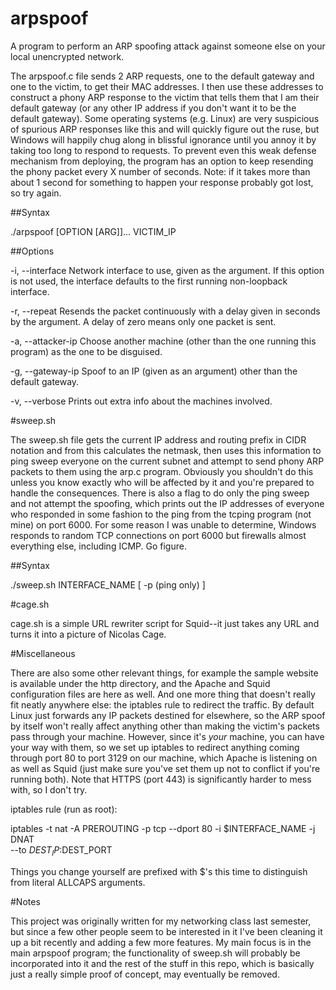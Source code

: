 arpspoof
========

A program to perform an ARP spoofing attack against someone else on your local unencrypted network.

The arpspoof.c file sends 2 ARP requests, one to the default gateway and one to the victim, to get their MAC addresses. I then use these addresses to construct a phony ARP response to the victim that tells them that I am their default gateway (or any other IP address if you don't want it to be the default gateway). Some operating systems (e.g. Linux) are very suspicious of spurious ARP responses like this and will quickly figure out the ruse, but Windows will happily chug along in blissful ignorance until you annoy it by taking too long to respond to requests. To prevent even this weak defense mechanism from deploying, the program has an option to keep resending the phony packet every X number of seconds. Note: if it takes more than about 1 second for something to happen your response probably got lost, so try again.

##Syntax

./arpspoof [OPTION [ARG]]... VICTIM_IP

##Options

-i, --interface		Network interface to use, given as the argument. If this
                    option is not used, the interface defaults to the first
					running non-loopback interface.

-r, --repeat		Resends the packet continuously with a delay given in
                    seconds by the argument. A delay of zero means only one
					packet is sent.

-a, --attacker-ip 	Choose another machine (other than the one running this
                    program) as the one to be disguised.

-g, --gateway-ip	Spoof to an IP (given as an argument) other than the default
                    gateway.

-v, --verbose		Prints out extra info about the machines involved.

#sweep.sh

The sweep.sh file gets the current IP address and routing prefix in CIDR
notation and from this calculates the netmask, then uses this information to
ping sweep everyone on the current subnet and attempt to send phony ARP packets
to them using the arp.c program. Obviously you shouldn't do this unless you know
exactly who will be affected by it and you're prepared to handle the
consequences. There is also a flag to do only the ping sweep and not attempt the
spoofing, which prints out the IP addresses of everyone who responded in some
fashion to the ping from the tcping program (not mine) on port 6000. For some
reason I was unable to determine, Windows responds to random TCP connections on
port 6000 but firewalls almost everything else, including ICMP. Go figure.

##Syntax

./sweep.sh INTERFACE_NAME [ -p (ping only) ]

#cage.sh

cage.sh is a simple URL rewriter script for Squid--it just takes any URL and
turns it into a picture of Nicolas Cage.

#Miscellaneous

There are also some other relevant things, for example the sample website is
available under the http directory, and the Apache and Squid configuration files
are here as well. And one more thing that doesn't really fit neatly anywhere
else: the iptables rule to redirect the traffic. By default Linux just forwards
any IP packets destined for elsewhere, so the ARP spoof by itself won't really
affect anything other than making the victim's packets pass through your
machine. However, since it's *your* machine, you can have your way with them, so
we set up iptables to redirect anything coming through port 80 to port 3129 on
our machine, which Apache is listening on as well as Squid (just make sure
you've set them up not to conflict if you're running both). Note that HTTPS
(port 443) is significantly harder to mess with, so I don't try.

iptables rule (run as root):

iptables -t nat -A PREROUTING -p tcp --dport 80 -i $INTERFACE_NAME -j DNAT \
--to $DEST_IP:$DEST_PORT

Things you change yourself are prefixed with $'s this time to distinguish from
literal ALLCAPS arguments.

#Notes

This project was originally written for my networking class last semester, but
since a few other people seem to be interested in it I've been cleaning it up a
bit recently and adding a few more features. My main focus is in the main
arpspoof program; the functionality of sweep.sh will probably be incorporated
into it and the rest of the stuff in this repo, which is basically just a really
simple proof of concept, may eventually be removed.

